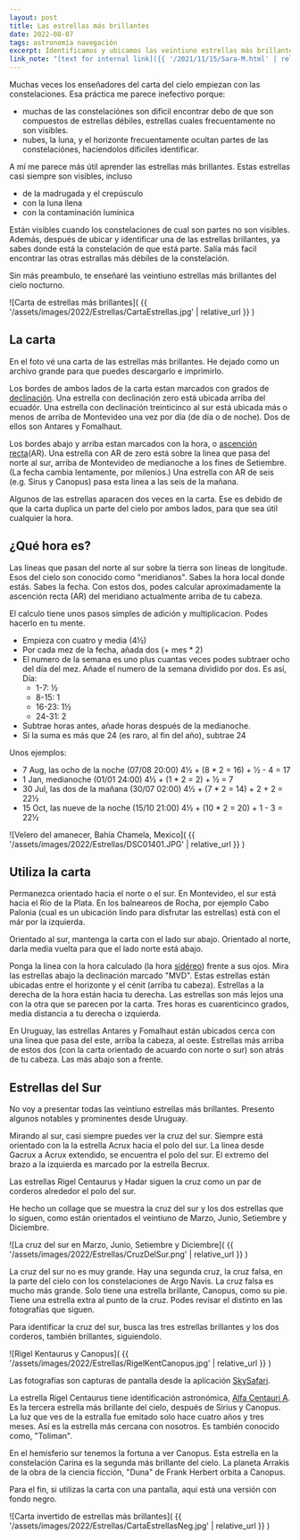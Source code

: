 ```yaml
---
layout: post
title: Las estrellas más brillantes
date: 2022-08-07
tags: astronomía navegación
excerpt: Identificamos y ubicamos las veintiuno estrellas más brillantes.
link_note: "[text for internal link]({{ '/2021/11/15/Sara-M.html' | relative_url }})"
---
```


Muchas veces los enseñadores del carta del cielo empiezan con las constelaciones.
Esa práctica me parece inefectivo porque:
- muchas de las constelaciónes son dificil encontrar debo de que son compuestos
de estrellas débiles, estrellas cuales frecuentamente no son visibles.
- nubes, la luna, y el horizonte frecuentamente ocultan partes de las
constelaciónes, haciendolos dificiles identificar.

A mí me parece más útil aprender las estrellas más brillantes. Estas estrellas
casi siempre son visibles, incluso

- de la madrugada y el crepúsculo
- con la luna llena
- con la contaminación lumínica

Están visibles cuando los constelaciones de cual son partes no son visibles.
Además, después de ubicar y identificar una de las estrellas brillantes, ya
sabes donde está la constelación de que está parte. Salía más facil encontrar
las otras estrallas más débiles de la constelación.

Sin más preambulo, te enseñaré las veintiuno estrellas más brillantes del
cielo nocturno.

![Carta de estrellas más brillantes](
  {{ '/assets/images/2022/Estrellas/CartaEstrellas.jpg' | relative_url }}
)

## La carta

En el foto vé una carta de las estrellas más brillantes. He dejado como un
archivo grande para que puedes descargarlo e imprimirlo.

Los bordes de ambos lados de la carta estan marcados con grados de
[declinación][decl].  Una estrella con declinación zero está ubicada arriba del
ecuadór.  Una estrella con declinación treinticinco al sur está ubicada más o
menos de arriba de Montevideo una vez por día (de día o de noche). Dos de ellos
son Antares y Fomalhaut.

Los bordes abajo y arriba estan marcados con la hora, o [ascención
recta][recta](AR).
Una estrella con AR de zero está sobre la linea que pasa del norte al sur,
arriba de Montevideo de medianoche a los fines de Setiembre.
(La fecha cambia lentamente, por milenios.) Una estrella con AR de seis
(e.g. Sirus y Canopus) pasa esta linea a las seis de la mañana.

Algunos de las estrellas aparacen dos veces en la carta. Ese es debido de que
la carta duplica un parte del cielo por ambos lados, para que sea útil
cualquier la hora.

## ¿Qué hora es?

Las lineas que pasan del norte al sur sobre la tierra son lineas de longitude.
Esos del cielo son conocido como "meridianos".  Sabes la hora local donde
estás. Sabes la fecha. Con estos dos, podes calcular aproximadamente la
ascención recta (AR) del meridiano actualmente arriba de tu cabeza.

El calculo tiene unos pasos simples de adición y multiplicacion. Podes hacerlo
en tu mente.

- Empieza con cuatro y media (4½)
- Por cada mez de la fecha, añada dos (+ mes * 2)
- El numero de la semana es uno plus cuantas veces podes subtraer ocho del día
  del mez.  Añade el numero de la semana dividido por dos.  Es así, Día:
  - 1-7: ½
  - 8-15: 1
  - 16-23: 1½
  - 24-31: 2
- Subtrae horas antes, añade horas después de la medianoche.
- Si la suma es más que 24 (es raro, al fin del año), subtrae 24

Unos ejemplos:
  - 7 Aug, las ocho de la noche (07/08 20:00) 4½ + (8 * 2 = 16) + ½ - 4 = 17
  - 1 Jan, medianoche (01/01 24:00) 4½ + (1 * 2 = 2) + ½ = 7
  - 30 Jul, las dos de la mañana (30/07 02:00) 4½ + (7 * 2 = 14) + 2 + 2 = 22½
  - 15 Oct, las nueve de la noche (15/10 21:00) 4½ + (10 * 2 = 20) + 1 - 3 = 22½

![Velero del amanecer, Bahía Chamela, Mexico](
  {{ '/assets/images/2022/Estrellas/DSC01401.JPG' | relative_url }}
)

## Utiliza la carta

Permanezca orientado hacia el norte o el sur. En Montevideo, el sur está hacia
el Rio de la Plata. En los balneareos de Rocha, por ejemplo Cabo Palonia (cual
es un ubicación lindo para disfrutar las estrellas) está con el már por la
izquierda.

Orientado al sur, mantenga la carta con el lado sur abajo. Orientado al norte,
darla media vuelta para que el lado norte está abajo.

Ponga la linea con la hora calculado (la hora [sidéreo][sid]) frente a sus ojos.
Mira las estrellas abajo la declinación marcado "MVD". Estas estrellas
están ubicadas entre el horizonte y el cénit (arriba tu cabeza).
Estrellas a la derecha de la hora están hacia tu derecha.  Las estrellas son
más lejos una con la otra que se parecen por la carta. Tres horas es
cuarenticinco grados, media distancia a tu derecha o izquierda.

En Uruguay, las estrellas Antares y Fomalhaut están ubicados cerca con una
linea que pasa del este, arriba la cabeza, al oeste. Estrellas más arriba
de estos dos (con la carta orientado de acuardo con norte o sur) son atrás
de tu cabeza. Las más abajo son a frente.

## Estrellas del Sur

No voy a presentar todas las veintiuno estrellas más brillantes. Presento
algunos notables y prominentes desde Uruguay.

Mirando al sur, casi siempre puedes ver la cruz del sur. Siempre está orientado
con la la estrella Acrux hacia el polo del sur. La linea desde Gacrux a Acrux
extendido, se encuentra el polo del sur. El extremo del brazo a la izquierda es
marcado por la estrella Becrux.

Las estrellas Rigel Centaurus y Hadar siguen la cruz como un par de corderos
alrededor el polo del sur.

He hecho un collage que se muestra la cruz del sur y los dos estrellas que
lo siguen, como están orientados el veintiuno de Marzo, Junio, Setiembre y
Diciembre.

![La cruz del sur en Marzo, Junio, Setiembre y Diciembre](
  {{ '/assets/images/2022/Estrellas/CruzDelSur.png' | relative_url }}
)

La cruz del sur no es muy grande. Hay una segunda cruz, la cruz falsa, en
la parte del cielo con los constelaciones de Argo Navis. La cruz falsa es
mucho más grande. Solo tiene una estrella brillante, Canopus, como su pie.
Tiene una estrella extra al punto de la cruz. Podes revisar el distinto en
las fotografías que siguen.

Para identificar la cruz del sur, busca las tres estrellas brillantes y los
dos corderos, también brillantes, siguiendolo.

![Rigel Kentaurus y Canopus](
  {{ '/assets/images/2022/Estrellas/RigelKentCanopus.jpg' | relative_url }}
)

Las fotografías son capturas de pantalla desde la aplicación [SkySafari][sf].

La estrella Rigel Centaurus tiene identificación astronómica, [Alfa Centauri
A][alfa].  Es la tercera estrella más brillante del cielo, después de Sirius y
Canopus. La luz que ves de la estralla fue emitado solo hace cuatro años y tres
meses. Así es la estrella más cercana con nosotros. Es también conocido como,
"Toliman".

En el hemisferio sur tenemos la fortuna a ver Canopus. Esta estrella en la
constelación Carina es la segunda más brillante del cielo. La planeta Arrakis
de la obra de la ciencia ficción, "Duna" de Frank Herbert orbita a Canopus.

Para el fin, si utilizas la carta con una pantalla, aquí está una versión
con fondo negro.

![Carta invertido de estrellas más brillantes](
  {{ '/assets/images/2022/Estrellas/CartaEstrellasNeg.jpg' | relative_url }}
)

[decl]: https://es.wikipedia.org/wiki/Declinaci%C3%B3n_(astronom%C3%ADa)
[recta]: https://es.wikipedia.org/wiki/Ascensi%C3%B3n_recta
[sf]: https://apps.apple.com/app/skysafari-7-pro/id1567658979
[alfa]: https://es.wikipedia.org/wiki/Alfa_Centauri
[sid]: https://es.wikipedia.org/wiki/Tiempo_sid%C3%A9reo
